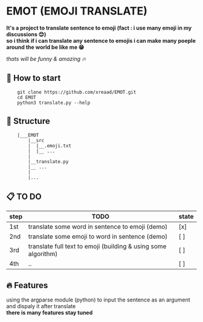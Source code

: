 # EMOT (EMOJI TRANSLATE)
__It's a project to translate sentence to emoji (fact : i use many emoji in my discussions :blush:)__ <br>
__so i think if i can translate any sentence to emojis i can make many poeple around the world be like me :grin:__ <br>

_thats will be funny & amazing :fire:_

## :pushpin: How to start

```
    git clone https://github.com/xreaad/EMOT.git
    cd EMOT
    python3 translate.py --help
```

## :dart: Structure

```shell
    |___EMOT
        |__src
        |  |__.emoji.txt
        |  |__ ...
        |
        |__translate.py
        |__ ...
        |
        |...
```

## :clipboard: TO DO

|step |                         TODO                                   | state |
|-----|----------------------------------------------------------------|-------|
| 1st | translate some word in sentence to emoji (demo)                |  [x]  |
| 2nd | translate some emoji to word in sentence (demo)                |  [ ]  |
| 3rd | translate full text to emoji (building & using some algorithm) |  [ ]  |
| 4th |  ..                                                            |  [ ]  |

## :fire: Features 

using the argparse module (python) to input the sentence as an argument and dispaly it after translate <br>
__there is many features stay tuned__
